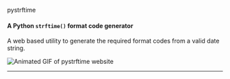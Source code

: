 pystrftime
#### A Python `strftime()` format code generator

A web based utility to generate the required format codes from a valid date string.


![Animated GIF of pystrftime website](https://github.com/lachlan-eagling/py-strftime/blob/master/static/img/web_anim.gif)


---